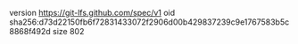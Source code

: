 version https://git-lfs.github.com/spec/v1
oid sha256:d73d22150fb6f72831433072f2906d00b429837239c9e1767583b5c8868f492d
size 802
